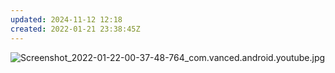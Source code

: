 ```yaml
---
updated: 2024-11-12 12:18
created: 2022-01-21 23:38:45Z
---
```



![Screenshot_2022-01-22-00-37-48-764_com.vanced.android.youtube.jpg](Screenshot_2022-01-22-00-37-48-764_com.vanced.andr.jpg)
